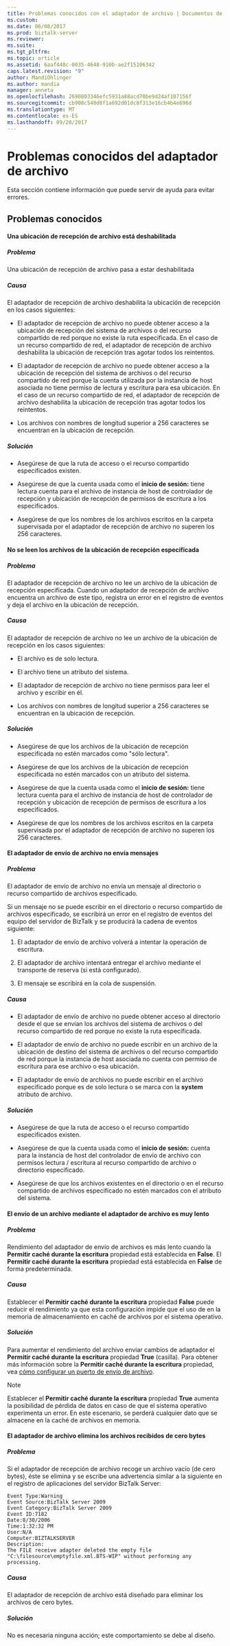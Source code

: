 ```yaml
---
title: Problemas conocidos con el adaptador de archivo | Documentos de Microsoft
ms.custom: 
ms.date: 06/08/2017
ms.prod: biztalk-server
ms.reviewer: 
ms.suite: 
ms.tgt_pltfrm: 
ms.topic: article
ms.assetid: 6aaf448c-0035-4648-910b-ae2f15106342
caps.latest.revision: "9"
author: MandiOhlinger
ms.author: mandia
manager: anneta
ms.openlocfilehash: 2690803346efc5931a88acd70be9d24af107156f
ms.sourcegitcommit: cb908c540d8f1a692d01dc8f313e16cb4b4e696d
ms.translationtype: MT
ms.contentlocale: es-ES
ms.lasthandoff: 09/20/2017
---
```

# <a name="known-issues-with-the-file-adapter"></a>Problemas conocidos del adaptador de archivo
Esta sección contiene información que puede servir de ayuda para evitar errores.  
  
## <a name="known-issues"></a>Problemas conocidos  
  
#### <a name="a-file-receive-location-is-disabled"></a>Una ubicación de recepción de archivo está deshabilitada  
  
##### <a name="problem"></a>Problema  
 Una ubicación de recepción de archivo pasa a estar deshabilitada  
  
##### <a name="cause"></a>Causa  
 El adaptador de recepción de archivo deshabilita la ubicación de recepción en los casos siguientes:  
  
-   El adaptador de recepción de archivo no puede obtener acceso a la ubicación de recepción del sistema de archivos o del recurso compartido de red porque no existe la ruta especificada. En el caso de un recurso compartido de red, el adaptador de recepción de archivo deshabilita la ubicación de recepción tras agotar todos los reintentos.  
  
-   El adaptador de recepción de archivo no puede obtener acceso a la ubicación de recepción del sistema de archivos o del recurso compartido de red porque la cuenta utilizada por la instancia de host asociada no tiene permiso de lectura y escritura para esa ubicación. En el caso de un recurso compartido de red, el adaptador de recepción de archivo deshabilita la ubicación de recepción tras agotar todos los reintentos.  
  
-   Los archivos con nombres de longitud superior a 256 caracteres se encuentran en la ubicación de recepción.  
  
##### <a name="resolution"></a>Solución  
  
-   Asegúrese de que la ruta de acceso o el recurso compartido especificados existen.  
  
-   Asegúrese de que la cuenta usada como el **inicio de sesión:** tiene lectura cuenta para el archivo de instancia de host de controlador de recepción y ubicación de recepción de permisos de escritura a los especificados.  
  
-   Asegúrese de que los nombres de los archivos escritos en la carpeta supervisada por el adaptador de recepción de archivo no superen los 256 caracteres.  
  
#### <a name="files-are-not-being-read-from-the-specified-receive-location"></a>No se leen los archivos de la ubicación de recepción especificada  
  
##### <a name="problem"></a>Problema  
 El adaptador de recepción de archivo no lee un archivo de la ubicación de recepción especificada. Cuando un adaptador de recepción de archivo encuentra un archivo de este tipo, registra un error en el registro de eventos y deja el archivo en la ubicación de recepción.  
  
##### <a name="cause"></a>Causa  
 El adaptador de recepción de archivo no lee un archivo de la ubicación de recepción en los casos siguientes:  
  
-   El archivo es de solo lectura.  
  
-   El archivo tiene un atributo del sistema.  
  
-   El adaptador de recepción de archivo no tiene permisos para leer el archivo y escribir en él.  
  
-   Los archivos con nombres de longitud superior a 256 caracteres se encuentran en la ubicación de recepción.  
  
##### <a name="resolution"></a>Solución  
  
-   Asegúrese de que los archivos de la ubicación de recepción especificada no estén marcados como "sólo lectura".  
  
-   Asegúrese de que los archivos de la ubicación de recepción especificada no estén marcados con un atributo del sistema.  
  
-   Asegúrese de que la cuenta usada como el **inicio de sesión:** tiene lectura cuenta para el archivo de instancia de host de controlador de recepción y ubicación de recepción de permisos de escritura a los especificados.  
  
-   Asegúrese de que los nombres de los archivos escritos en la carpeta supervisada por el adaptador de recepción de archivo no superen los 256 caracteres.  
  
#### <a name="messages-are-not-being-sent-by-the-file-send-adapter"></a>El adaptador de envío de archivo no envía mensajes  
  
##### <a name="problem"></a>Problema  
 El adaptador de envío de archivo no envía un mensaje al directorio o recurso compartido de archivos especificado.  
  
 Si un mensaje no se puede escribir en el directorio o recurso compartido de archivos especificado, se escribirá un error en el registro de eventos del equipo del servidor de BizTalk y se producirá la cadena de eventos siguiente:  
  
1.  El adaptador de envío de archivo volverá a intentar la operación de escritura.  
  
2.  El adaptador de archivo intentará entregar el archivo mediante el transporte de reserva (si está configurado).  
  
3.  El mensaje se escribirá en la cola de suspensión.  
  
##### <a name="cause"></a>Causa  
  
-   El adaptador de envío de archivo no puede obtener acceso al directorio desde el que se envían los archivos del sistema de archivos o del recurso compartido de red porque no existe la ruta especificada.  
  
-   El adaptador de envío de archivo no puede escribir en un archivo de la ubicación de destino del sistema de archivos o del recurso compartido de red porque la instancia de host asociada no cuenta con permiso de escritura para ese archivo o esa ubicación.  
  
-   El adaptador de envío de archivos no puede escribir en el archivo especificado porque es de solo lectura o se marca con la **system** atributo de archivo.  
  
##### <a name="resolution"></a>Solución  
  
-   Asegúrese de que la ruta de acceso o el recurso compartido especificados existen.  
  
-   Asegúrese de que la cuenta usada como el **inicio de sesión:** cuenta para la instancia de host del controlador de envío de archivo con permisos lectura / escritura al recurso compartido de archivo o directorio especificado.  
  
-   Asegúrese de que los archivos existentes en el directorio o en el recurso compartido de archivos especificado no estén marcados con el atributo del sistema.  
  
#### <a name="sending-a-file-using-the-file-adapter-is-very-slow"></a>El envío de un archivo mediante el adaptador de archivo es muy lento  
  
##### <a name="problem"></a>Problema  
 Rendimiento del adaptador de envío de archivos es más lento cuando la **Permitir caché durante la escritura** propiedad está establecida en **False**. El **Permitir caché durante la escritura** propiedad está establecida en **False** de forma predeterminada.  
  
##### <a name="cause"></a>Causa  
 Establecer el **Permitir caché durante la escritura** propiedad **False** puede reducir el rendimiento ya que esta configuración impide que el uso de en la memoria de almacenamiento en caché de archivos por el sistema operativo.  
  
##### <a name="resolution"></a>Solución  
 Para aumentar el rendimiento del archivo enviar cambios de adaptador el **Permitir caché durante la escritura** propiedad **True** (casilla). Para obtener más información sobre la **Permitir caché durante la escritura** propiedad, vea [cómo configurar un puerto de envío de archivo](http://msdn.microsoft.com/library/d801c5b7-da0a-4228-af0c-c2d450c251a9).  
  
> [!NOTE]
>  Establecer el **Permitir caché durante la escritura** propiedad **True** aumenta la posibilidad de pérdida de datos en caso de que el sistema operativo experimenta un error. En este escenario, se perderá cualquier dato que se almacene en la caché de archivos en memoria.  
  
#### <a name="zero-byte-files-received-by-the-file-adapter-are-deleted"></a>El adaptador de archivo elimina los archivos recibidos de cero bytes  
  
##### <a name="problem"></a>Problema  
 Si el adaptador de recepción de archivo recoge un archivo vacío (de cero bytes), éste se elimina y se escribe una advertencia similar a la siguiente en el registro de aplicaciones del servidor BizTalk Server:  
  
```  
Event Type:Warning  
Event Source:BizTalk Server 2009  
Event Category:BizTalk Server 2009   
Event ID:7182  
Date:8/30/2006  
Time:1:32:32 PM  
User:N/A  
Computer:BIZTALKSERVER  
Description:  
The FILE receive adapter deleted the empty file "C:\filesource\emptyfile.xml.BTS-WIP" without performing any processing.  
```  
  
##### <a name="cause"></a>Causa  
 El adaptador de recepción de archivo está diseñado para eliminar los archivos de cero bytes.  
  
##### <a name="resolution"></a>Solución  
 No es necesaria ninguna acción; este comportamiento se debe al diseño.